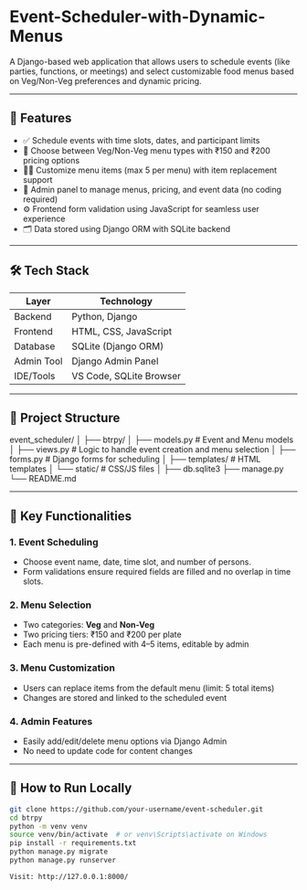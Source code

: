 # Event-Scheduler-with-Dynamic-Menus

A Django-based web application that allows users to schedule events (like parties, functions, or meetings) and select customizable food menus based on Veg/Non-Veg preferences and dynamic pricing.

---

## 📌 Features

- ✅ Schedule events with time slots, dates, and participant limits
- 🍛 Choose between Veg/Non-Veg menu types with ₹150 and ₹200 pricing options
- 🧑‍🍳 Customize menu items (max 5 per menu) with item replacement support
- 🔐 Admin panel to manage menus, pricing, and event data (no coding required)
- ⚙️ Frontend form validation using JavaScript for seamless user experience
- 🗂️ Data stored using Django ORM with SQLite backend

---

## 🛠️ Tech Stack

| Layer      | Technology             |
|------------|------------------------|
| Backend    | Python, Django         |
| Frontend   | HTML, CSS, JavaScript  |
| Database   | SQLite (Django ORM)    |
| Admin Tool | Django Admin Panel     |
| IDE/Tools  | VS Code, SQLite Browser|

---

## 📂 Project Structure
event_scheduler/
│
├── btrpy/
│ ├── models.py # Event and Menu models
│ ├── views.py # Logic to handle event creation and menu selection
│ ├── forms.py # Django forms for scheduling
│ ├── templates/ # HTML templates
│ └── static/ # CSS/JS files
│
├── db.sqlite3
├── manage.py
└── README.md

---

## 🧩 Key Functionalities

### 1. Event Scheduling
- Choose event name, date, time slot, and number of persons.
- Form validations ensure required fields are filled and no overlap in time slots.

### 2. Menu Selection
- Two categories: **Veg** and **Non-Veg**
- Two pricing tiers: ₹150 and ₹200 per plate
- Each menu is pre-defined with 4–5 items, editable by admin

### 3. Menu Customization
- Users can replace items from the default menu (limit: 5 total items)
- Changes are stored and linked to the scheduled event

### 4. Admin Features
- Easily add/edit/delete menu options via Django Admin
- No need to update code for content changes

---

## 🧪 How to Run Locally

```bash
git clone https://github.com/your-username/event-scheduler.git
cd btrpy
python -m venv venv
source venv/bin/activate  # or venv\Scripts\activate on Windows
pip install -r requirements.txt
python manage.py migrate
python manage.py runserver

Visit: http://127.0.0.1:8000/

